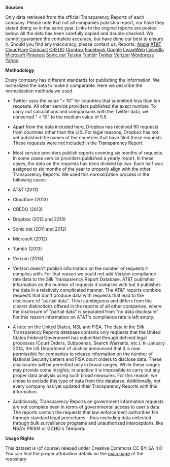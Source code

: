 <b>Sources</b>

Only data retrieved from the official Transparency Reports of each company. Please note that not all companies publish a report, nor have they stated doing so in the same year. Links to the original reports are posted below. All the data has been carefully copied and double-checked. We cannot guarantee the complete accuracy, but have done our best to ensure it. Should you find any inaccuracy, please contact us.
Reports: 
[Apple](http://images.apple.com/pr/pdf/131105reportongovinforequests3.pdf)
[AT&T](http://about.att.com/content/csr/home/frequently-requested-info/governance/transparencyreport.html)
[CloudFlare](https://www.cloudflare.com/transparency)
[Comcast](http://corporate.comcast.com/images/Comcast-Transparency-Report-March-2014-FINAL-FINAL.pdf)
[CREDO](http://www.credomobile.com/misc/transparency.aspx)
[Dropbox](https://www.dropbox.com/transparency)
[Facebook](https://www.facebook.com/about/government_requests)
[Google](http://www.google.com/transparencyreport/userdatarequests/?hl=en)
[LeaseWeb](http://blog.leaseweb.com/category/transparancy-report/)
[LinkedIn](http://help.linkedin.com/app/answers/detail/a_id/21733/related/1)
[Microsoft](http://www.microsoft.com/about/corporatecitizenship/en-us/reporting/transparency/)
[Pinterest](https://pinterest.zendesk.com/entries/41361803-Transparency-Report-Archive)
[Sonic.net](https://corp.sonic.net/ceo/2012/04/13/transparency-report/) 
[Telstra](http://exchange.telstra.com.au/wp-content/uploads/2014/03/Transparency-Report_2014.pdf)
[Tumblr](http://transparency.tumblr.com/)
[Twitter](https://transparency.twitter.com/)
[Verizon](http://transparency.verizon.com/)
[Wordpress](http://transparency.automattic.com/)
[Yahoo](http://info.yahoo.com/transparency-report/)

<b>Methodology</b>

Every company has different standards for publishing the information.  We normalized the data to make it comparable. Here we describe the normalization methods we used. 

- Twitter uses the value "< 10" for countries that submitted less than ten requests. All other service providers published the exact number. To carry out calculations and comparisons with the Twitter data, we converted " < 10"  to the medium value of 5.5.
- Apart from the data included here, Dropbox has received 90 requests from countries other than the U.S. For legal reasons, Dropbox has not yet published the names of the countries that have filed these requests. These requests were not included in the Transparency Report. 
- Most service providers publish reports covering six months of requests. In some cases service providers published a yearly report. In these cases, the data on the requests has been divided by two. Each half was assigned to six months of the year to properly align with the other Transparency Reports. We used this normalization process in the following cases:
 - AT&T (2013)
 - Cloudfare (2013)
 - CREDO (2013)
 - Dropbox (2012 and 2013)
 - Sonic.net (2011 and 2012)
 - Microsoft (2012)
 - Tumblr (2013)
 - Verizon (2013)

- Verizon doesn't publish information on the number of requests it complies with. For that reason we could not add Verizon compliance rate data to the Silk Transparency Report Database. AT&T publishes information on the number of requests it complies with but it publishes the data in a relatively complicated manner. The AT&T reports combine requests that don't produce data with requests that lead to the disclosure of "partial data". This is ambiguous and differs from the clearer distinctions offered in the reports of all other companies, where the disclosure of "partial data" is separated from "no data disclosure". For this reason information on AT&T's compliance rate is left empty.

- A note on the United States, NSL and FISA. The data in the Silk Transparency Reports database contains only requests that the United States Federal Government has submitted through defined legal processes (Court Orders, Subpoenas, Search Warrants, etc.). In January 2014, the US Department of Justice announced that it is now permissible for companies to release information on the number of National Security Letters and FISA court orders to disclose data. These disclosures will be permitted only in broad ranges. While these ranges may provide some insights, in practice it is impossible to carry out any proper data analysis using such broad measures. For this reason,  we chose to exclude this type of data from this database. Additionally, not every company has yet updated their Transparency Reports with this information.

- Additionally, Transparency Reports on government information requests are not complete even in terms of governmental access to user's data. The reports contain the requests that law enforcement authorities file through standard legal procedures - thus excluding data collected through bulk surveillance programs and unauthorized interceptions, like NSA's PRISM or GCHQ's Tempora.


<b>Usage Rights</b>

This dataset is (of course) relesed under Creative Commons CC BY-SA 4.0
You can find the proper attribution details on the [main page](https://github.com/ali-ce/datasets) of the repositary
